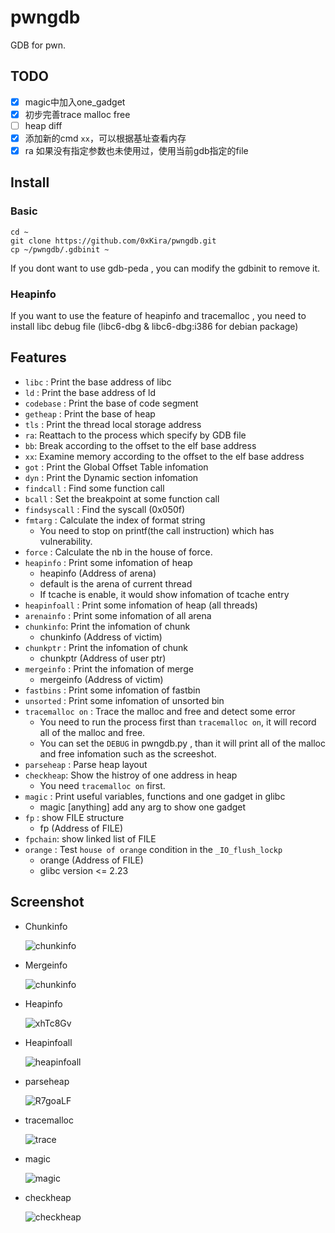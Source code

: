 # pwngdb

GDB for pwn.

## TODO


* [x]  magic中加入one_gadget
* [x]  初步完善trace malloc free
* [ ]  heap diff
* [x]  添加新的cmd `xx`，可以根据基址查看内存
* [x]  ra 如果没有指定参数也未使用过，使用当前gdb指定的file

## Install

### Basic
	cd ~
	git clone https://github.com/0xKira/pwngdb.git
	cp ~/pwngdb/.gdbinit ~

If you dont want to use gdb-peda , you can modify the gdbinit to remove it.

### Heapinfo

If you want to use the feature of heapinfo and tracemalloc , you need to install libc debug file (libc6-dbg & libc6-dbg:i386 for debian package) 

## Features

+ `libc` : Print the base address of libc
+ `ld` : Print the base address of ld
+ `codebase` : Print the base of code segment
+ `getheap` : Print the base of heap
+ `tls` : Print the thread local storage address
+ `ra`: Reattach to the process which specify by GDB file
+ `bb`: Break according to the offset to the elf base address
+ `xx`: Examine memory according to the offset to the elf base address
+ `got` : Print the Global Offset Table infomation
+ `dyn` : Print the Dynamic section infomation
+ `findcall` : Find some function call
+ `bcall` : Set the breakpoint at some function call
+ `findsyscall` : Find the syscall (0x050f)
+ `fmtarg` : Calculate the index of format string
  + You need to stop on printf(the call instruction) which has vulnerability.
+ `force` : Calculate the nb in the house of force.
+ `heapinfo` : Print some infomation of heap
  + heapinfo (Address of arena)
  + default is the arena of current thread
  + If tcache is enable, it would show infomation of tcache entry
+ `heapinfoall` : Print some infomation of heap (all threads)
+ `arenainfo` : Print some infomation of all arena
+ `chunkinfo`: Print the infomation of chunk
    + chunkinfo (Address of victim)
+ `chunkptr` : Print the infomation of chunk
  + chunkptr (Address of user ptr)
+ `mergeinfo` : Print the infomation of merge
  + mergeinfo (Address of victim)
+ `fastbins` : Print some infomation of fastbin
+ `unsorted` : Print some infomation of unsorted bin
+ `tracemalloc on` : Trace the malloc and free and detect some error
  + You need to run the process first than `tracemalloc on`, it will record all of the malloc and free.
  + You can set the `DEBUG` in pwngdb.py , than it will print all of the malloc and free infomation such as the screeshot.
+ `parseheap` : Parse heap layout
+ `checkheap`: Show the histroy of one address in heap
    + You need `tracemalloc on` first.
+ `magic` : Print useful variables, functions and one gadget in glibc
    + magic [anything] add any arg to show one gadget
+ `fp` : show FILE structure
  + fp (Address of FILE)
+ `fpchain`: show linked list of FILE
+ `orange` : Test `house of orange` condition in the `_IO_flush_lockp`
  + orange (Address of FILE)
  + glibc version <= 2.23


## Screenshot

+ Chunkinfo

  ![chunkinfo](assets/gtQuIsL.png)
+ Mergeinfo

  ![chunkinfo](assets/TjWkzGc.png)
+ Heapinfo

  ![xhTc8Gv](assets/xhTc8Gv.png)
+ Heapinfoall

  ![heapinfoall](assets/kRMXPZz.png)

+ parseheap

  ![R7goaLF](assets/R7goaLF.png)

+ tracemalloc

  ![trace](assets/7UHqiwX.png)

+ magic

  ![magic](assets/magic.png)

- checkheap

  ![checkheap](assets/checkheap.png)
